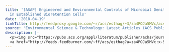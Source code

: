 ```yaml
---
title: '[ASAP] Engineered and Environmental Controls of Microbial Denitrification
  in Established Bioretention Cells'
date: '2018-04-19'
linkTitle: http://feedproxy.google.com/~r/acs/esthag/~3/za4POJa5MVc/acs.est.7b06704
source: 'Environmental Science & Technology: Latest Articles (ACS Publications)'
description: |-
  <p><img src="https://pubs.acs.org/appl/literatum/publisher/achs/journals/content/esthag/0/esthag.ahead-of-print/acs.est.7b06704/20180419/images/medium/es-2017-067043_0006.gif" alt="TOC Graphic"/></p><div><cite>Environmental Science & Technology</cite></div><div>DOI: 10.1021/acs.est.7b06704</div><div class="feedflare">
  <a href="http://feeds.feedburner.com/~ff/acs/esthag?a=za4POJa5MVc:x-5VMQV2e2I:yIl2AUoC8zA"><img src="http://feeds.feedburner.com/~ff/acs/esthag?d=yIl2AUoC8zA" border="0"></img></a>
---
```

